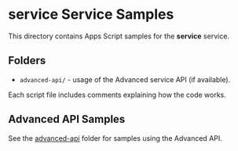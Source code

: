 # service Service Samples

This directory contains Apps Script samples for the **service** service.

## Folders

- `advanced-api/` - usage of the Advanced service API (if available).

Each script file includes comments explaining how the code works.

## Advanced API Samples

See the [advanced-api](advanced-api/) folder for samples using the Advanced API.
